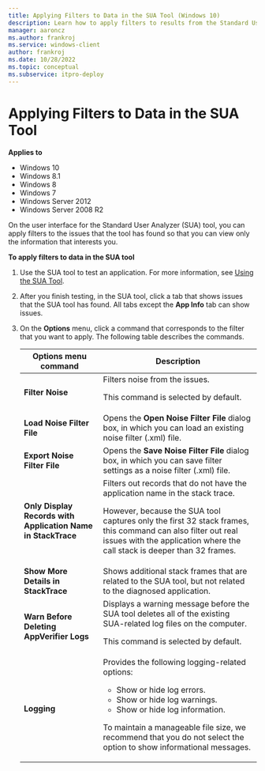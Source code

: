```yaml
---
title: Applying Filters to Data in the SUA Tool (Windows 10)
description: Learn how to apply filters to results from the Standard User Analyzer (SUA) tool while testing your application.
manager: aaroncz
ms.author: frankroj
ms.service: windows-client
author: frankroj
ms.date: 10/28/2022
ms.topic: conceptual
ms.subservice: itpro-deploy
---
```


# Applying Filters to Data in the SUA Tool

**Applies to**

-   Windows 10
-   Windows 8.1
-   Windows 8
-   Windows 7
-   Windows Server 2012
-   Windows Server 2008 R2

On the user interface for the Standard User Analyzer (SUA) tool, you can apply filters to the issues that the tool has found so that you can view only the information that interests you.

**To apply filters to data in the SUA tool**

1.  Use the SUA tool to test an application. For more information, see [Using the SUA Tool](using-the-sua-tool.md).

2.  After you finish testing, in the SUA tool, click a tab that shows issues that the SUA tool has found. All tabs except the **App Info** tab can show issues.

3.  On the **Options** menu, click a command that corresponds to the filter that you want to apply. The following table describes the commands.

    |Options menu command|Description|
    |--- |--- |
    |**Filter Noise**|Filters noise from the issues.<p>This command is selected by default.|
    |**Load Noise Filter File**|Opens the **Open Noise Filter File** dialog box, in which you can load an existing noise filter (.xml) file.|
    |**Export Noise Filter File**|Opens the **Save Noise Filter File** dialog box, in which you can save filter settings as a noise filter (.xml) file.|
    |**Only Display Records with Application Name in StackTrace**|Filters out records that do not have the application name in the stack trace. <p>However, because the SUA tool captures only the first 32 stack frames, this command can also filter out real issues with the application where the call stack is deeper than 32 frames.|
    |**Show More Details in StackTrace**|Shows additional stack frames that are related to the SUA tool, but not related to the diagnosed application.|
    |**Warn Before Deleting AppVerifier Logs**|Displays a warning message before the SUA tool deletes all of the existing SUA-related log files on the computer.<p>This command is selected by default.|
    |**Logging**|Provides the following logging-related options:<ul><li>Show or hide log errors.<li>Show or hide log warnings.<li>Show or hide log information.</ul><p>To maintain a manageable file size, we recommend that you do not select the option to show informational messages.|
    
   
